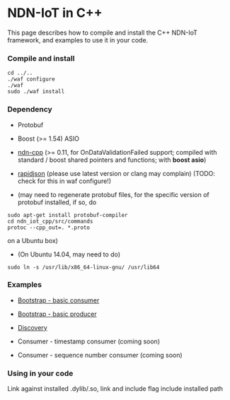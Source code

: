 NDN-IoT in C++
====================

This page describes how to compile and install the C++ NDN-IoT framework, and examples to use it in your code.

### Compile and install
```
cd ../..
./waf configure
./waf
sudo ./waf install
```

### Dependency
* Protobuf

* Boost (>= 1.54) ASIO

* [ndn-cpp](https://github.com/named-data/ndn-cpp/blob/master/INSTALL.md) (>= 0.11, for OnDataValidationFailed support; compiled with standard / boost shared pointers and functions; with **boost asio**)

* [rapidjson](https://github.com/miloyip/rapidjson) (please use latest version or clang may complain) (TODO: check for this in waf configure!)

* (may need to regenerate protobuf files, for the specific version of protobuf installed, if so, do 
```
sudo apt-get install protobuf-compiler
cd ndn_iot_cpp/src/commands
protoc --cpp_out=. *.proto
```
on a Ubuntu box)

* (On Ubuntu 14.04, may need to do)
```
sudo ln -s /usr/lib/x86_64-linux-gnu/ /usr/lib64
```

### Examples
* [Bootstrap - basic consumer](https://github.com/remap/ndn-flow/blob/master/framework/ndn_iot_cpp/examples/test-consuming.cpp)

* [Bootstrap - basic producer](https://github.com/remap/ndn-flow/blob/master/framework/ndn_iot_cpp/examples/test-producing.cpp)

* [Discovery](https://github.com/remap/ndn-flow/blob/master/framework/ndn_iot_cpp/examples/test-discovery.cpp)

* Consumer - timestamp consumer (coming soon)

* Consumer - sequence number consumer (coming soon)

### Using in your code
Link against installed .dylib/.so, link and include flag include installed path